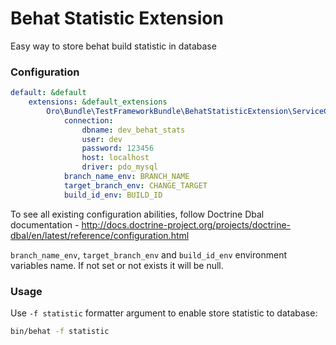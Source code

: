 # Behat Statistic Extension

Easy way to store behat build statistic in database

### Configuration

```yaml
default: &default
    extensions: &default_extensions
        Oro\Bundle\TestFrameworkBundle\BehatStatisticExtension\ServiceContainer\BehatStatisticExtension:
            connection:
                dbname: dev_behat_stats
                user: dev
                password: 123456
                host: localhost
                driver: pdo_mysql
            branch_name_env: BRANCH_NAME
            target_branch_env: CHANGE_TARGET
            build_id_env: BUILD_ID
```

To see all existing configuration abilities, follow Doctrine Dbal documentation -
http://docs.doctrine-project.org/projects/doctrine-dbal/en/latest/reference/configuration.html

```branch_name_env```, ```target_branch_env``` and ```build_id_env```
environment variables name. If not set or not exists it will be null.

### Usage

Use ```-f statistic``` formatter argument to enable store statistic to database:
```bash
bin/behat -f statistic
```
